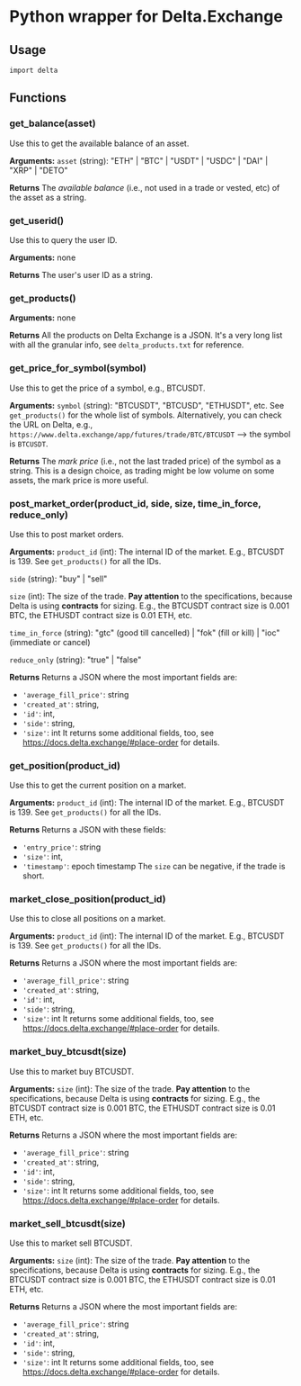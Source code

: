 # Python wrapper for Delta.Exchange

## Usage
`import delta`

## Functions

### get_balance(asset)

Use this to get the available balance of an asset.

**Arguments:**
`asset` (string): "ETH" | "BTC" | "USDT" | "USDC" | "DAI" | "XRP" | "DETO"

**Returns**
The *available balance* (i.e., not used in a trade or vested, etc) of the asset as a string.

### get_userid()

Use this to query the user ID.

**Arguments:**
none

**Returns**
The user's user ID as a string.

### get_products()
**Arguments:**
none

**Returns**
All the products on Delta Exchange is a JSON. It's a very long list with all the granular info, see `delta_products.txt` for reference.

### get_price_for_symbol(symbol)

Use this to get the price of a symbol, e.g., BTCUSDT.

**Arguments:**
`symbol` (string): "BTCUSDT", "BTCUSD", "ETHUSDT", etc. See `get_products()` for the whole list of symbols. Alternatively, you can check the URL on Delta, e.g., `https://www.delta.exchange/app/futures/trade/BTC/BTCUSDT` --> the symbol is `BTCUSDT`.

**Returns**
The *mark price* (i.e., not the last traded price) of the symbol as a string. This is a design choice, as trading might be low volume on some assets, the mark price is more useful.

### post_market_order(product_id, side, size, time_in_force, reduce_only)

Use this to post market orders.

**Arguments:**
`product_id` (int): The internal ID of the market. E.g., BTCUSDT is 139. See `get_products()` for all the IDs.

`side` (string): "buy" | "sell"

`size` (int): The size of the trade. **Pay attention** to the specifications, because Delta is using **contracts** for sizing. E.g., the BTCUSDT contract size is 0.001 BTC, the ETHUSDT contract size is 0.01 ETH, etc.

`time_in_force` (string): "gtc" (good till cancelled) | "fok" (fill or kill) | "ioc" (immediate or cancel)

`reduce_only` (string): "true" | "false"

**Returns**
Returns a JSON where the most important fields are:
- `'average_fill_price'`: string
- `'created_at'`: string,
- `'id'`: int,
- `'side'`: string,
- `'size'`: int
It returns some additional fields, too, see https://docs.delta.exchange/#place-order for details.

### get_position(product_id)

Use this to get the current position on a market.

**Arguments:**
`product_id` (int): The internal ID of the market. E.g., BTCUSDT is 139. See `get_products()` for all the IDs.

**Returns**
Returns a JSON with these fields:
- `'entry_price'`: string
- `'size'`: int,
- `'timestamp'`: epoch timestamp
The `size` can be negative, if the trade is short.

### market_close_position(product_id)

Use this to close all positions on a market.

**Arguments:**
`product_id` (int): The internal ID of the market. E.g., BTCUSDT is 139. See `get_products()` for all the IDs.

**Returns**
Returns a JSON where the most important fields are:
- `'average_fill_price'`: string
- `'created_at'`: string,
- `'id'`: int,
- `'side'`: string,
- `'size'`: int
It returns some additional fields, too, see https://docs.delta.exchange/#place-order for details.

### market_buy_btcusdt(size)

Use this to market buy BTCUSDT.

**Arguments:**
`size` (int): The size of the trade. **Pay attention** to the specifications, because Delta is using **contracts** for sizing. E.g., the BTCUSDT contract size is 0.001 BTC, the ETHUSDT contract size is 0.01 ETH, etc.

**Returns**
Returns a JSON where the most important fields are:
- `'average_fill_price'`: string
- `'created_at'`: string,
- `'id'`: int,
- `'side'`: string,
- `'size'`: int
It returns some additional fields, too, see https://docs.delta.exchange/#place-order for details.

### market_sell_btcusdt(size)

Use this to market sell BTCUSDT.

**Arguments:**
`size` (int): The size of the trade. **Pay attention** to the specifications, because Delta is using **contracts** for sizing. E.g., the BTCUSDT contract size is 0.001 BTC, the ETHUSDT contract size is 0.01 ETH, etc.

**Returns**
Returns a JSON where the most important fields are:
- `'average_fill_price'`: string
- `'created_at'`: string,
- `'id'`: int,
- `'side'`: string,
- `'size'`: int
It returns some additional fields, too, see https://docs.delta.exchange/#place-order for details.
